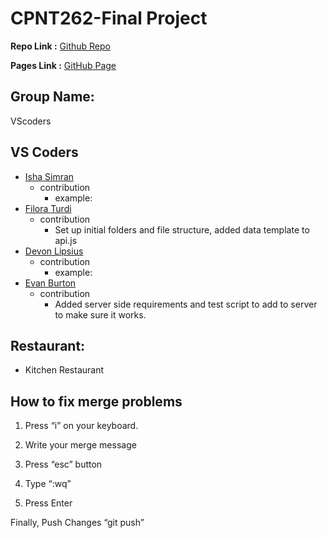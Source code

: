 # CPNT262-Final Project

**Repo Link :** [Github Repo](https://github.com/aeoyu/cpnt262-finalproject)

**Pages Link :** [GitHub Page](https://aeoyu.github.io/cpnt262-finalproject/)

## Group Name:

VScoders

## VS Coders

- [Isha Simran](https://github.com/IshaSimran)
  - contribution
    - example:
- [Filora Turdi](https://github.com/aeoyu)
  - contribution
    - Set up initial folders and file structure, added data template to api.js
- [Devon Lipsius](https://github.com/Nephy1)
  - contribution
    - example:
- [Evan Burton](https://github.com/Rankorrdagod)
  - contribution
    - Added server side requirements and test script to add to server to make sure it works.

## Restaurant:

- Kitchen Restaurant

## How to fix merge problems

1. Press “i” on your keyboard.

2. Write your merge message

3. Press “esc” button

4. Type “:wq”

5. Press Enter

Finally, Push Changes “git push”
